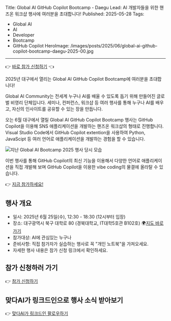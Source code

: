 Title: Global AI GitHub Copilot Bootcamp - Daegu
Lead: AI 개발자들을 위한 핸즈온 워크샵 행사에 여러분을 초대합니다!
Published: 2025-05-28
Tags:
  - Global AI
  - AI
  - Developer
  - Bootcamp
  - GitHub Copilot
HeroImage: /images/posts/2025/06/global-ai-github-copilot-bootcamp-daegu-2025-00.jpg
---

👉 [바로 참가 신청하기][event-register] 👈

2025년 대구에서 열리는 Global AI GitHub Copilot Bootcamp에 여러분을 초대합니다!

Global AI Community는 전세계 누구나 AI를 배울 수 있도록 돕기 위해 만들어진 글로벌 비영리 단체입니다. 세미나, 컨퍼런스, 워크샵 등 여러 행사를 통해 누구나 AI를 배우고, 자신의 인사이트를 공유할 수 있는 장을 만듭니다.

오는 6월 대구에서 열릴 Global AI GitHub Copilot Bootcamp 행사는 GitHub Copilot을 이용해 SNS 애플리케이션을 개발하는 핸즈온 워크샵의 형태로 진행합니다. Visual Studio Code에서 GitHub Copilot extention을 사용하여 Python, JavaScipt 등 여러 언어로 애플리케이션을 개발하는 경험을 할 수 있습니다.

![지난 Global AI Bootcamp 2025 행사 당시 모습][image-00]

이번 행사를 통해 GitHub Copilot의 최신 기능을 이용해서 다양한 언어로 애플리케이션을 직접 개발해 보며 GitHub Copilot을 이용한 vibe coding의 물결에 올라탈 수 있습니다.

👉 [지금 참가하세요!][event-register]

## 행사 개요

- 일시: 2025년 6월 25일(수), 12:30 - 18:30 (12시부터 입장)
- 장소: 대구광역시 북구 대학로 80 (경북대학교, IT대학5호관 B102호) 🌍[지도 바로가기][map]
- 참가대상: AI에 관심있는 누구나
- 준비사항: 직접 참가자가 실습하는 행사로 꼭 "개인 노트북"을 가져오세요.
- 자세한 행사 내용은 참가 신청 링크에서 확인하세요.

## 참가 신청하러 가기

👉 [참가 신청하기][event-register]

## 맞다AI가 링크드인으로 행사 소식 받아보기

👉 [맞다AI가 링크드인 팔로우하기][matdaaiga-sns]


[image-00]: /images/posts/2025/03/global-ai-bootcamp-daegu-2025-retro-00.jpg

[map]: https://naver.me/xKEFvbl4

[event-register]: https://bit.ly/globalai-ghcp-bootcamp-register

[matdaaiga-sns]: https://www.linkedin.com/company/matdaaiga
